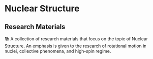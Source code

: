 # Nuclear Structure
## Research Materials

📚 A collection of research materials that focus on the topic of Nuclear Structure. 
An emphasis is given to the research of rotational motion in nuclei, collective phenomena, and high-spin regime.
